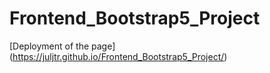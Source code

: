 # Frontend_Bootstrap5_Project

[Deployment of the page] (https://juljtr.github.io/Frontend_Bootstrap5_Project/)
